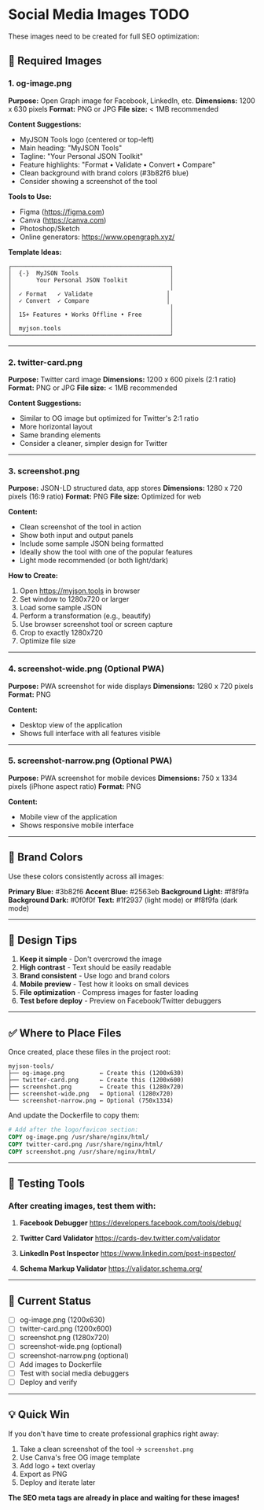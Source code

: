 # Social Media Images TODO

These images need to be created for full SEO optimization:

## 🎨 Required Images

### 1. og-image.png
**Purpose:** Open Graph image for Facebook, LinkedIn, etc.
**Dimensions:** 1200 x 630 pixels
**Format:** PNG or JPG
**File size:** < 1MB recommended

**Content Suggestions:**
- MyJSON Tools logo (centered or top-left)
- Main heading: "MyJSON Tools"
- Tagline: "Your Personal JSON Toolkit"
- Feature highlights: "Format • Validate • Convert • Compare"
- Clean background with brand colors (#3b82f6 blue)
- Consider showing a screenshot of the tool

**Tools to Use:**
- Figma (https://figma.com)
- Canva (https://canva.com)
- Photoshop/Sketch
- Online generators: https://www.opengraph.xyz/

**Template Ideas:**
```
┌─────────────────────────────────────────────┐
│  {·}  MyJSON Tools                          │
│       Your Personal JSON Toolkit            │
│                                             │
│  ✓ Format   ✓ Validate                     │
│  ✓ Convert  ✓ Compare                      │
│                                             │
│  15+ Features • Works Offline • Free        │
│                                             │
│  myjson.tools                               │
└─────────────────────────────────────────────┘
```

---

### 2. twitter-card.png
**Purpose:** Twitter card image
**Dimensions:** 1200 x 600 pixels (2:1 ratio)
**Format:** PNG or JPG
**File size:** < 1MB recommended

**Content Suggestions:**
- Similar to OG image but optimized for Twitter's 2:1 ratio
- More horizontal layout
- Same branding elements
- Consider a cleaner, simpler design for Twitter

---

### 3. screenshot.png
**Purpose:** JSON-LD structured data, app stores
**Dimensions:** 1280 x 720 pixels (16:9 ratio)
**Format:** PNG
**File size:** Optimized for web

**Content:**
- Clean screenshot of the tool in action
- Show both input and output panels
- Include some sample JSON being formatted
- Ideally show the tool with one of the popular features
- Light mode recommended (or both light/dark)

**How to Create:**
1. Open https://myjson.tools in browser
2. Set window to 1280x720 or larger
3. Load some sample JSON
4. Perform a transformation (e.g., beautify)
5. Use browser screenshot tool or screen capture
6. Crop to exactly 1280x720
7. Optimize file size

---

### 4. screenshot-wide.png (Optional PWA)
**Purpose:** PWA screenshot for wide displays
**Dimensions:** 1280 x 720 pixels
**Format:** PNG

**Content:**
- Desktop view of the application
- Shows full interface with all features visible

---

### 5. screenshot-narrow.png (Optional PWA)
**Purpose:** PWA screenshot for mobile devices
**Dimensions:** 750 x 1334 pixels (iPhone aspect ratio)
**Format:** PNG

**Content:**
- Mobile view of the application
- Shows responsive mobile interface

---

## 🎯 Brand Colors

Use these colors consistently across all images:

**Primary Blue:** #3b82f6
**Accent Blue:** #2563eb
**Background Light:** #f8f9fa
**Background Dark:** #0f0f0f
**Text:** #1f2937 (light mode) or #f8f9fa (dark mode)

---

## 📐 Design Tips

1. **Keep it simple** - Don't overcrowd the image
2. **High contrast** - Text should be easily readable
3. **Brand consistent** - Use logo and brand colors
4. **Mobile preview** - Test how it looks on small devices
5. **File optimization** - Compress images for faster loading
6. **Test before deploy** - Preview on Facebook/Twitter debuggers

---

## ✅ Where to Place Files

Once created, place these files in the project root:

```
myjson-tools/
├── og-image.png          ← Create this (1200x630)
├── twitter-card.png      ← Create this (1200x600)
├── screenshot.png        ← Create this (1280x720)
├── screenshot-wide.png   ← Optional (1280x720)
└── screenshot-narrow.png ← Optional (750x1334)
```

And update the Dockerfile to copy them:

```dockerfile
# Add after the logo/favicon section:
COPY og-image.png /usr/share/nginx/html/
COPY twitter-card.png /usr/share/nginx/html/
COPY screenshot.png /usr/share/nginx/html/
```

---

## 🧪 Testing Tools

### After creating images, test them with:

1. **Facebook Debugger**
   https://developers.facebook.com/tools/debug/

2. **Twitter Card Validator**
   https://cards-dev.twitter.com/validator

3. **LinkedIn Post Inspector**
   https://www.linkedin.com/post-inspector/

4. **Schema Markup Validator**
   https://validator.schema.org/

---

## 📝 Current Status

- [ ] og-image.png (1200x630)
- [ ] twitter-card.png (1200x600)
- [ ] screenshot.png (1280x720)
- [ ] screenshot-wide.png (optional)
- [ ] screenshot-narrow.png (optional)
- [ ] Add images to Dockerfile
- [ ] Test with social media debuggers
- [ ] Deploy and verify

---

## 💡 Quick Win

If you don't have time to create professional graphics right away:

1. Take a clean screenshot of the tool → `screenshot.png`
2. Use Canva's free OG image template
3. Add logo + text overlay
4. Export as PNG
5. Deploy and iterate later

**The SEO meta tags are already in place and waiting for these images!**

